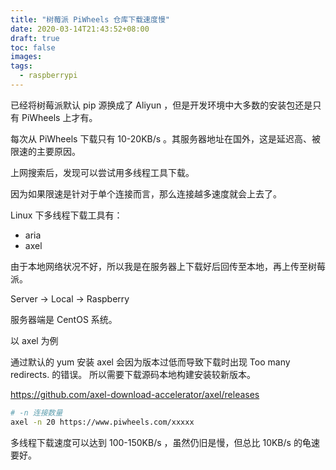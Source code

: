 ```yaml
---
title: "树莓派 PiWheels 仓库下载速度慢"
date: 2020-03-14T21:43:52+08:00
draft: true
toc: false
images:
tags: 
  - raspberrypi
---
```



已经将树莓派默认 pip 源换成了 Aliyun ，但是开发环境中大多数的安装包还是只有 PiWheels 上才有。

每次从 PiWheels 下载只有 10-20KB/s 。其服务器地址在国外，这是延迟高、被限速的主要原因。

上网搜索后，发现可以尝试用多线程工具下载。

因为如果限速是针对于单个连接而言，那么连接越多速度就会上去了。

Linux 下多线程下载工具有：

+ aria
+ axel

由于本地网络状况不好，所以我是在服务器上下载好后回传至本地，再上传至树莓派。

Server -> Local -> Raspberry


服务器端是 CentOS 系统。

以 axel 为例

通过默认的 yum 安装 axel 会因为版本过低而导致下载时出现 Too many redirects. 的错误。
所以需要下载源码本地构建安装较新版本。

https://github.com/axel-download-accelerator/axel/releases

```bash
# -n 连接数量
axel -n 20 https://www.piwheels.com/xxxxx
```

多线程下载速度可以达到 100-150KB/s ，虽然仍旧是慢，但总比 10KB/s 的龟速要好。